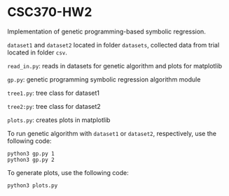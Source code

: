 # CSC370-HW2

Implementation of genetic programming-based symbolic regression. 

``dataset1`` and ``dataset2`` located in folder ``datasets``, collected data from trial located in folder ``csv``.

``read_in.py``: reads in datasets for genetic algorithm and plots for matplotlib

``gp.py``: genetic programming symbolic regression algorithm module

``tree1.py``: tree class for dataset1 

``tree2:py``: tree class for dataset2

``plots.py``: creates plots in matplotlib

To run genetic algorithm with ``dataset1`` or ``dataset2``, respectively, use the following code:
```
python3 gp.py 1
python3 gp.py 2
```
To generate plots, use the following code:
```
python3 plots.py
```
